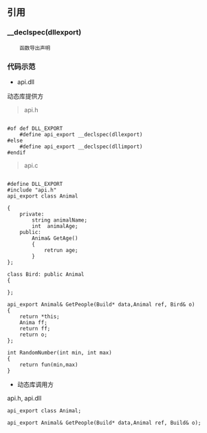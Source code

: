 ## 引用
### __declspec(dllexport)
        函数导出声明
### 代码示范
* api.dll


动态库提供方
>api.h

```

#of def DLL_EXPORT 
    #define api_export __declspec(dllexport)
#else
    #define api_export __declspec(dllimport)
#endif
```
>api.c

```

#define DLL_EXPORT
#include "api.h"
api_export class Animal

{
    private:
        string animalName;
        int  animalAge;
    public:
        Anima& GetAge()
        {
            retrun age;
        }
};

class Bird: public Animal
{
    
};

api_export Animal& GetPeople(Build* data,Animal ref, Bird& o)
{
    return *this;
    Anima ff;
    return ff;
    return o;
};

int RandomNumber(int min, int max)
{
    return fun(min,max)
}
```

* 动态库调用方

api.h,
api.dll

```
api_export class Animal;

api_export Animal& GetPeople(Build* data,Animal ref, Build& o);

```

